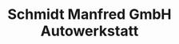 ---
title: "Schmidt Manfred GmbH Autowerkstatt"
url: /uhingen/schmidt-manfred-gmbh-autowerkstatt/
shop: Autowerkstatt
---